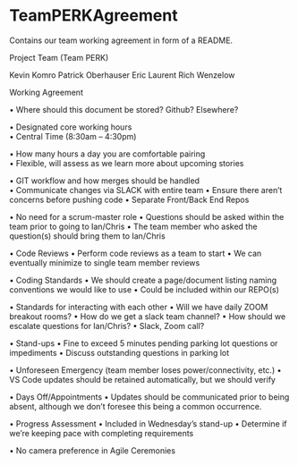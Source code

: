 # TeamPERKAgreement
Contains our team working agreement in form of a README.

Project Team (Team PERK)

Kevin Komro
Patrick Oberhauser
Eric Laurent
Rich Wenzelow

Working Agreement

•	Where should this document be stored? Github? Elsewhere?

•	Designated core working hours  
•	Central Time (8:30am – 4:30pm)

•	How many hours a day you are comfortable pairing  
•	Flexible, will assess as we learn more about upcoming stories

•	GIT workflow and how merges should be handled  
•	Communicate changes via SLACK with entire team
•	Ensure there aren’t concerns before pushing code
•	Separate Front/Back End Repos

•	No need for a scrum-master role
•	Questions should be asked within the team prior to going to Ian/Chris
•	The team member who asked the question(s) should bring them to Ian/Chris

•	Code Reviews
•	Perform code reviews as a team to start
•	We can eventually minimize to single team member reviews 

•	Coding Standards
•	We should create a page/document listing naming conventions we would like to use 
•	Could be included within our REPO(s)

•	Standards for interacting with each other
•	Will we have daily ZOOM breakout rooms?
•	How do we get a slack team channel?
•	How should we escalate questions for Ian/Chris?
•	Slack, Zoom call? 

•	Stand-ups
•	Fine to exceed 5 minutes pending parking lot questions or impediments
•	Discuss outstanding questions in parking lot

•	Unforeseen Emergency (team member loses power/connectivity, etc.)
•	VS Code updates should be retained automatically, but we should verify

•	Days Off/Appointments
•	Updates should be communicated prior to being absent, although we don’t foresee this being a common occurrence. 

•	Progress Assessment
•	Included in Wednesday’s stand-up
•	Determine if we’re keeping pace with completing requirements

•	No camera preference in Agile Ceremonies

